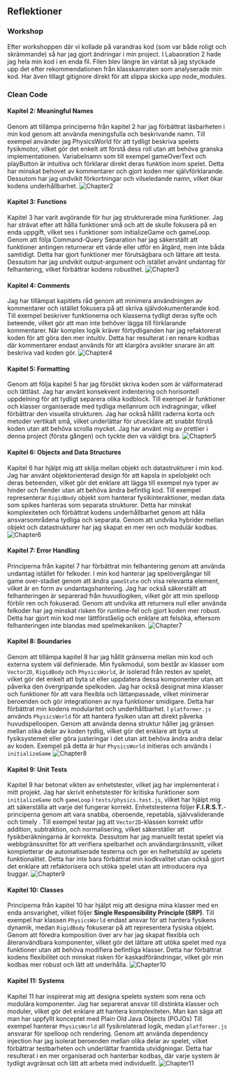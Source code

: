 ## Reflektioner

### Workshop

Efter workshoppen där vi kollade på varandras kod (som var både roligt och skrämmande) så har jag gjort ändringar i min project. I Labaoration 2 hade jag hela min kod
i en enda fil. Filen blev längre än väntat så jag styckade upp det efter rekommendationen från klasskamraten som analyserade min kod. Har även tillagt gitignore direkt 
för att slippa skicka upp node_modules.

### Clean Code 

#### Kapitel 2: Meaningful Names
Genom att tillämpa principerna från kapitel 2 har jag förbättrat läsbarheten i min kod genom att använda meningsfulla och beskrivande namn. Till exempel använder jag PhysicsWorld för att tydligt beskriva spelets fysikmotor, vilket gör det enkelt att förstå dess roll utan att behöva granska implementationen. 
Variabelnamn som till exempel gameOverText och playButton är intuitiva och förklarar direkt deras funktion inom spelet. Detta har minskat behovet av kommentarer och gjort koden mer självförklarande. Dessutom har jag undvikit förkortningar och vilseledande namn, vilket ökar kodens underhållbarhet.
![Chapter2](./images/chapter2.png)

#### Kapitel 3: Functions
Kapitel 3 har varit avgörande för hur jag strukturerade mina funktioner. Jag har strävat efter att hålla funktioner små och att de skulle fokusera på en enda uppgift, vilket ses i funktioner som initializeGame och gameLoop. Genom att följa Command-Query Separation har jag säkerställt att funktioner antingen returnerar ett värde eller utför en åtgärd, men inte båda samtidigt. Detta har gjort funktioner mer förutsägbara och lättare att testa. Dessutom har jag undvikit output-argument och istället använt undantag för felhantering, vilket förbättrar kodens robusthet.
![Chapter3](./images/chapter3.png)

#### Kapitel 4: Comments
Jag har tillämpat kapitlets råd genom att minimera användningen av kommentarer och istället fokusera på att skriva självdokumenterande kod. Till exempel beskriver funktionerna och klasserna tydligt deras syfte och beteende, vilket gör att man inte behöver lägga till förklarande kommentarer. När komplex logik kräver förtydliganden har jag refaktorerat koden för att göra den mer intuitiv. Detta har resulterat i en renare kodbas där kommentarer endast används för att klargöra avsikter snarare än att beskriva vad koden gör.
![Chapter4](./images/chapter4.png)

#### Kapitel 5: Formatting
Genom att följa kapitel 5 har jag försökt skriva koden som är välformaterad och lättläst. Jag har använt konsekvent indentering och horisontell uppdelning för att tydligt separera olika kodblock. Till exempel är funktioner och klasser organiserade med tydliga mellanrum och indragningar, vilket förbättrar den visuella strukturen. Jag har också hållit raderna korta och metoder vertikalt små, vilket underlättar för utvecklare att snabbt förstå koden utan att behöva scrolla mycket. Jag har använt mig av prettier i denna project (första gången) och tyckte den va väldigt bra.
![Chapter5](./images/chapter5.png)

#### Kapitel 6: Objects and Data Structures
Kapitel 6 har hjälpt mig att skilja mellan objekt och datastrukturer i min kod. Jag har använt objektorienterad design för att kapsla in spelobjekt och deras beteenden, vilket gör det enklare att lägga till exempel nya typer av hinder och fiender utan att behöva ändra befintlig kod. Till exempel representerar `RigidBody` objekt som hanterar fysikinteraktioner, medan data som spikes hanteras som separata strukturer. Detta har minskat komplexiteten och förbättrat kodens underhållbarhet genom att hålla ansvarsområdena tydliga och separata. Genom att undvika hybrider mellan objekt och datastrukturer har jag skapat en mer ren och modulär kodbas. 
![Chapter6](./images/chapter6.png)

#### Kapitel 7: Error Handling

Principerna från kapitel 7 har förbättrat min felhantering genom att använda undantag istället för felkoder. I min kod hanterar jag spelövergångar till game over-stadiet genom att ändra `gameState` och visa relevanta element, vilket är en form av undantagshantering. Jag har också säkerställt att felhanteringen är separerad från huvudlogiken, vilket gör att min spelloop förblir ren och fokuserad. Genom att undvika att returnera null eller använda felkoder har jag minskat risken för runtime-fel och gjort koden mer robust. Detta har gjort min kod mer lättförståelig och enklare att felsöka, eftersom felhanteringen inte blandas med spelmekaniken.
![Chapter7](./images/chapter7.png)

#### Kapitel 8: Boundaries

Genom att tillämpa kapitel 8 har jag hållit gränserna mellan min kod och externa system väl definierade. Min fysikmodul, som består av klasser som `Vector2D`, `RigidBody` och `PhysicsWorld`, är isolerad från resten av spelet, vilket gör det enkelt att byta ut eller uppdatera dessa komponenter utan att påverka den övergripande spelkoden. Jag har också designat mina klasser och funktioner för att vara flexibla och lättanpassade, vilket minimerar beroenden och gör integrationen av nya funktioner smidigare. Detta har förbättrat min kodens modularitet och underhållbarhet.
I `platformer.js` används `PhysicsWorld` för att hantera fysiken utan att direkt påverka huvudspelloopen. Genom att använda denna struktur håller jag gränsen mellan olika delar av koden tydlig, vilket gör det enklare att byta ut fysiksystemet eller göra justeringar i det utan att behöva ändra andra delar av koden. Exempel på detta är hur `PhysicsWorld` initieras och används i `initializeGame`
![Chapter8](./images/chapter8.png)

#### Kapitel 9: Unit Tests

Kapitel 9 har betonat vikten av enhetstester, vilket jag har implementerat i mitt projekt. Jag har skrivit enhetstester för kritiska funktioner som `initializeGame` och `gameLoop` i `tests/physics.test.js`, vilket har hjälpt mig att säkerställa att varje del fungerar korrekt. Enhetstesterna följer **F.I.R.S.T.**-principerna genom att vara snabba, oberoende, repetabla, självvaliderande och timely . Till exempel testar jag att `Vector2D`-klassen korrekt utför addition, subtraktion, och normalisering, vilket säkerställer att fysikberäkningarna är korrekta. Dessutom har jag manuellt testat spelet via webbgränssnittet för att verifiera spelbarhet och användargränssnitt, vilket kompletterar de automatiserade testerna och ger en helhetsbild av spelets funktionalitet. Detta har inte bara förbättrat min kodkvalitet utan också gjort det enklare att refaktorisera och utöka spelet utan att introducera nya buggar.
![Chapter9](./images/chapter9.png)

#### Kapitel 10: Classes

Principerna från kapitel 10 har hjälpt mig att designa mina klasser med en enda ansvarighet, vilket följer **Single Responsibility Principle (SRP)**. Till exempel har klassen `PhysicsWorld` endast ansvar för att hantera fysikens dynamik, medan `RigidBody` fokuserar på att representera fysiska objekt. Genom att föredra komposition över arv har jag skapat flexibla och återanvändbara komponenter, vilket gör det lättare att utöka spelet med nya funktioner utan att behöva modifiera befintliga klasser. Detta har förbättrat kodens flexibilitet och minskat risken för kaskadförändringar, vilket gör min kodbas mer robust och lätt att underhålla.
![Chapter10](./images/chapter10.png)

#### Kapitel 11: Systems

Kapitel 11 har inspirerat mig att designa spelets system som rena och modulära komponenter. Jag har separerat ansvar till distinkta klasser och moduler, vilket gör det enklare att hantera komplexiteten. Man kan säga att man har uppfyllt konceptet med Plain Old Java Objects (POJOs) Till exempel hanterar `PhysicsWorld` all fysikrelaterad logik, medan `platformer.js` ansvarar för spelloop och rendering. Genom att använda dependency injection har jag isolerat beroenden mellan olika delar av spelet, vilket förbättrar testbarheten och underlättar framtida utvidgningar. Detta har resulterat i en mer organiserad och hanterbar kodbas, där varje system är tydligt avgränsat och lätt att arbeta med individuellt.
![Chapter11]()
